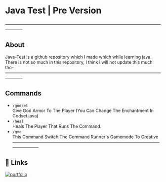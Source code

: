 # Java Test | Pre Version
————————————————————————————————————————
## About
Java-Test is a github repository which I made which while learning java.
There is not so much in this repository, I think i will not update this much tho-
————————————————————————————————————————
## Commands
* `/godset`  
Give God Armor To The Player (You Can Change The Enchantment In Godset.java)
* `/heal`  
Heals The Player That Runs The Command.
* `/gmc`  
This Command Switch The Command Runner's Gamemode To Creative
————————————————————————————————————————
## 🔗 Links
[![portfolio](https://img.shields.io/badge/my_portfolio-000?style=for-the-badge&logo=ko-fi&logoColor=white)](https://thesarthakdev.wiki)
